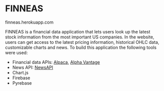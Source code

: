 # FINNEAS

finneas.herokuapp.com

FINNEAS is a financial data application that lets users look up the latest stock information from the most important US companies.
In the website, users can get access to the latest pricing information, historical OHLC data, customizable charts and news.
To build this application the following tools were used:
- Financial data APIs: <a href='https://alpaca.markets/data'>Alpaca</a>, <a href='https://www.alphavantage.co/'>Alpha Vantage</a> 
- News API: <a href='https://newsapi.org/'>NewsAPI</a>
- Chart.js
- Firebase
- Pyrebase
